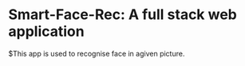 # Smart-Face-Rec: A full stack web application
$This app is used to recognise face in agiven picture.
